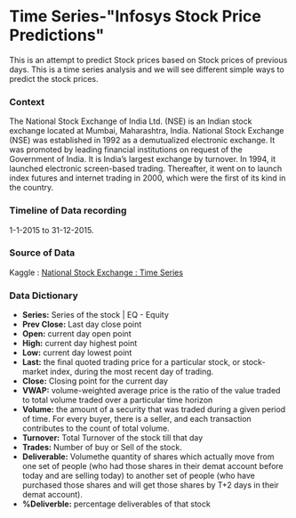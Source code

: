 # Time Series-"Infosys Stock Price Predictions"
This is an attempt to predict Stock prices based on Stock prices of previous days. This is a time series analysis and we will see different simple ways to predict the stock prices.
### Context
The National Stock Exchange of India Ltd. (NSE) is an Indian stock exchange located at Mumbai, Maharashtra, India. National Stock Exchange (NSE) was established in 1992 as a demutualized electronic exchange. It was promoted by leading financial institutions on request of the Government of India. It is India’s largest exchange by turnover. In 1994, it launched electronic screen-based trading. Thereafter, it went on to launch index futures and internet trading in 2000, which were the first of its kind in the country.

### Timeline of Data recording
1-1-2015 to 31-12-2015.

### Source of Data 
Kaggle : [National Stock Exchange : Time Series](https://www.kaggle.com/datasets/atulanandjha/national-stock-exchange-time-series/data)

### Data Dictionary
* **Series:** Series of the stock | EQ - Equity
* **Prev Close:** Last day close point
* **Open:** current day open point
* **High:** current day highest point
* **Low:** current day lowest point
* **Last:** the final quoted trading price for a particular stock, or stock-market index, during the most recent day of trading.
* **Close:** Closing point for the current day
* **VWAP:** volume-weighted average price is the ratio of the value traded to total volume traded over a particular time horizon
* **Volume:** the amount of a security that was traded during a given period of time. For every buyer, there is a seller, and each transaction contributes to the count of total volume.
* **Turnover:** Total Turnover of the stock till that day
* **Trades:** Number of buy or Sell of the stock.
* **Deliverable:** Volumethe quantity of shares which actually move from one set of people (who had those shares in their demat account before today and are selling today) to another set of people (who have purchased those shares and will get those shares by T+2 days in their demat account).
* **%Deliverble:** percentage deliverables of that stock
